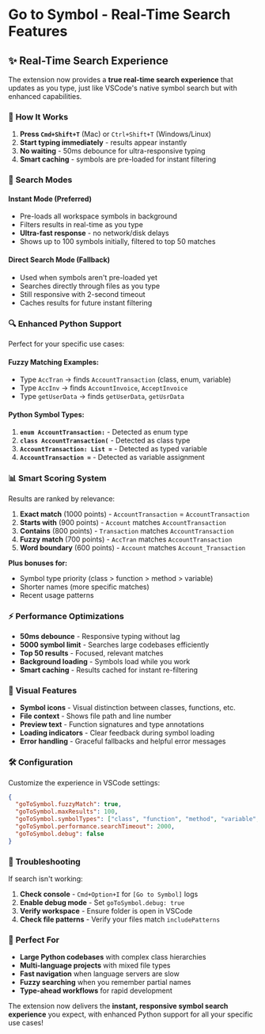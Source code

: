 # Go to Symbol - Real-Time Search Features

## ✨ **Real-Time Search Experience**

The extension now provides a **true real-time search experience** that updates as you type, just like VSCode's native symbol search but with enhanced capabilities.

### 🚀 **How It Works**

1. **Press `Cmd+Shift+T`** (Mac) or `Ctrl+Shift+T` (Windows/Linux)
2. **Start typing immediately** - results appear instantly
3. **No waiting** - 50ms debounce for ultra-responsive typing
4. **Smart caching** - symbols are pre-loaded for instant filtering

### 🎯 **Search Modes**

#### **Instant Mode** (Preferred)
- Pre-loads all workspace symbols in background
- Filters results in real-time as you type
- **Ultra-fast response** - no network/disk delays
- Shows up to 100 symbols initially, filtered to top 50 matches

#### **Direct Search Mode** (Fallback)
- Used when symbols aren't pre-loaded yet
- Searches directly through files as you type
- Still responsive with 2-second timeout
- Caches results for future instant filtering

### 🔍 **Enhanced Python Support**

Perfect for your specific use cases:

#### **Fuzzy Matching Examples:**
- Type `AccTran` → finds `AccountTransaction` (class, enum, variable)
- Type `AccInv` → finds `AccountInvoice`, `AcceptInvoice`
- Type `getUserData` → finds `getUserData`, `getUsrData`

#### **Python Symbol Types:**
1. **`enum AccountTransaction:`** - Detected as enum type
2. **`class AccountTransaction(`** - Detected as class type  
3. **`AccountTransaction: List =`** - Detected as typed variable
4. **`AccountTransaction =`** - Detected as variable assignment

### 📊 **Smart Scoring System**

Results are ranked by relevance:

1. **Exact match** (1000 points) - `AccountTransaction` = `AccountTransaction`
2. **Starts with** (900 points) - `Account` matches `AccountTransaction`
3. **Contains** (800 points) - `Transaction` matches `AccountTransaction`
4. **Fuzzy match** (700 points) - `AccTran` matches `AccountTransaction`
5. **Word boundary** (600 points) - `Account` matches `Account_Transaction`

**Plus bonuses for:**
- Symbol type priority (class > function > method > variable)
- Shorter names (more specific matches)
- Recent usage patterns

### ⚡ **Performance Optimizations**

- **50ms debounce** - Responsive typing without lag
- **5000 symbol limit** - Searches large codebases efficiently  
- **Top 50 results** - Focused, relevant matches
- **Background loading** - Symbols load while you work
- **Smart caching** - Results cached for instant re-filtering

### 🎨 **Visual Features**

- **Symbol icons** - Visual distinction between classes, functions, etc.
- **File context** - Shows file path and line number
- **Preview text** - Function signatures and type annotations
- **Loading indicators** - Clear feedback during symbol loading
- **Error handling** - Graceful fallbacks and helpful error messages

### 🛠️ **Configuration**

Customize the experience in VSCode settings:

```json
{
  "goToSymbol.fuzzyMatch": true,
  "goToSymbol.maxResults": 100,
  "goToSymbol.symbolTypes": ["class", "function", "method", "variable", "enum"],
  "goToSymbol.performance.searchTimeout": 2000,
  "goToSymbol.debug": false
}
```

### 🐛 **Troubleshooting**

If search isn't working:

1. **Check console** - `Cmd+Option+I` for `[Go to Symbol]` logs
2. **Enable debug mode** - Set `goToSymbol.debug: true`
3. **Verify workspace** - Ensure folder is open in VSCode
4. **Check file patterns** - Verify your files match `includePatterns`

### 🎯 **Perfect For**

- **Large Python codebases** with complex class hierarchies
- **Multi-language projects** with mixed file types
- **Fast navigation** when language servers are slow
- **Fuzzy searching** when you remember partial names
- **Type-ahead workflows** for rapid development

The extension now delivers the **instant, responsive symbol search experience** you expect, with enhanced Python support for all your specific use cases!